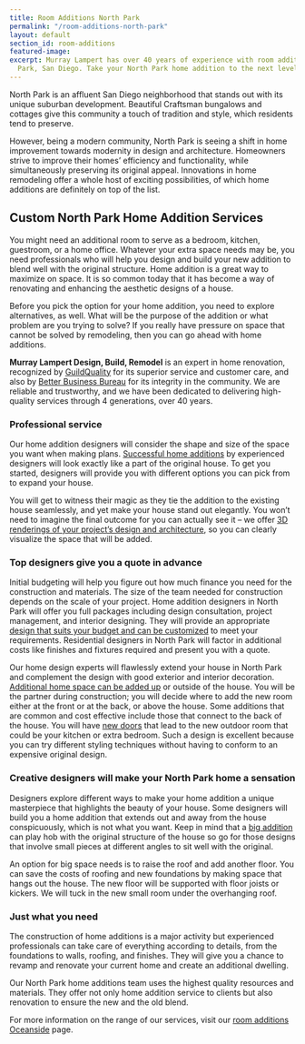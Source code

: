 ```yaml
---
title: Room Additions North Park
permalink: "/room-additions-north-park"
layout: default
section_id: room-additions
featured-image: 
excerpt: Murray Lampert has over 40 years of experience with room additions in North
  Park, San Diego. Take your North Park home addition to the next level with us.
---
```


North Park is an affluent San Diego neighborhood that stands out with its unique suburban development. Beautiful Craftsman bungalows and cottages give this community a touch of tradition and style, which residents tend to preserve.

However, being a modern community, North Park is seeing a shift in home improvement towards modernity in design and architecture. Homeowners strive to improve their homes’ efficiency and functionality, while simultaneously preserving its original appeal. Innovations in home remodeling offer a whole host of exciting possibilities, of which home additions are definitely on top of the list.

## Custom North Park Home Addition Services

You might need an additional room to serve as a bedroom, kitchen, guestroom, or a home office. Whatever your extra space needs may be, you need professionals who will help you design and build your new addition to blend well with the original structure. Home addition is a great way to maximize on space. It is so common today that it has become a way of renovating and enhancing the aesthetic designs of a house.

Before you pick the option for your home addition, you need to explore alternatives, as well. What will be the purpose of the addition or what problem are you trying to solve? If you really have pressure on space that cannot be solved by remodeling, then you can go ahead with home additions.

<strong>Murray Lampert Design, Build, Remodel</strong> is an expert in home renovation, recognized by <a href="http://murraylampert.com/murray-lampert-recognized-among-north-americas-best">GuildQuality</a> for its superior service and customer care, and also by <a href="http://murraylampert.com/another-better-business-bureau-torch-award/">Better Business Bureau</a> for its integrity in the community. We are reliable and trustworthy, and we have been dedicated to delivering high-quality services through 4 generations, over 40 years.
<h3>Professional service</h3>
Our home addition designers will consider the shape and size of the space you want when making plans. <a href="http://murraylampert.com/san-diego-room-additions/">Successful home additions</a> by experienced designers will look exactly like a part of the original house. To get you started, designers will provide you with different options you can pick from to expand your house.

You will get to witness their magic as they tie the addition to the existing house seamlessly, and yet make your house stand out elegantly. You won’t need to imagine the final outcome for you can actually see it – we offer <a href="http://murraylampert.com/3d-architectural-rendering-services/">3D renderings of your project’s design and architecture</a>, so you can clearly visualize the space that will be added.
<h3>Top designers give you a quote in advance</h3>
Initial budgeting will help you figure out how much finance you need for the construction and materials. The size of the team needed for construction depends on the scale of your project. Home addition designers in North Park will offer you full packages including design consultation, project management, and interior designing. They will provide an appropriate <a href="http://murraylampert.com/san-diego-home-design-services/">design that suits your budget and can be customized</a> to meet your requirements. Residential designers in North Park will factor in additional costs like finishes and fixtures required and present you with a quote.

Our home design experts will flawlessly extend your house in North Park and complement the design with good exterior and interior decoration. <a href="http://murraylampert.com/san-diego-second-story-addition/">Additional home space can be added up</a> or outside of the house. You will be the partner during construction; you will decide where to add the new room either at the front or at the back, or above the house. Some additions that are common and cost effective include those that connect to the back of the house. You will have <a href="http://murraylampert.com/infographic-whats-in-a-door-everything-you-need-to-know-to-pick-the-right-one/">new doors</a> that lead to the new outdoor room that could be your kitchen or extra bedroom. Such a design is excellent because you can try different styling techniques without having to conform to an expensive original design.
<h3>Creative designers will make your North Park home a sensation</h3>
Designers explore different ways to make your home addition a unique masterpiece that highlights the beauty of your house. Some designers will build you a home addition that extends out and away from the house conspicuously, which is not what you want. Keep in mind that a <a href="http://murraylampert.com/major-renovations/">big addition</a> can play hob with the original structure of the house so go for those designs that involve small pieces at different angles to sit well with the original.

An option for big space needs is to raise the roof and add another floor. You can save the costs of roofing and new foundations by making space that hangs out the house. The new floor will be supported with floor joists or kickers. We will tuck in the new small room under the overhanging roof.
<h3>Just what you need</h3>
The construction of home additions is a major activity but experienced professionals can take care of everything according to details, from the foundations to walls, roofing, and finishes. They will give you a chance to revamp and renovate your current home and create an additional dwelling.

Our North Park home additions team uses the highest quality resources and materials. They offer not only home addition service to clients but also renovation to ensure the new and the old blend.

For more information on the range of our services, visit our <a href="http://murraylampert.com/room-additions-oceanside">room additions Oceanside</a> page.
